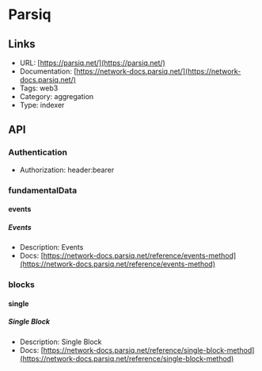 # Parsiq

## Links

* URL: [https://parsiq.net/](https://parsiq.net/)
* Documentation: [https://network-docs.parsiq.net/](https://network-docs.parsiq.net/)
* Tags: web3
* Category: aggregation
* Type: indexer

## API

### Authentication

* Authorization: header:bearer

### fundamentalData

#### events

##### Events

* Description: Events
* Docs: [https://network-docs.parsiq.net/reference/events-method](https://network-docs.parsiq.net/reference/events-method)

### blocks

#### single

##### Single Block

* Description: Single Block
* Docs: [https://network-docs.parsiq.net/reference/single-block-method](https://network-docs.parsiq.net/reference/single-block-method)
